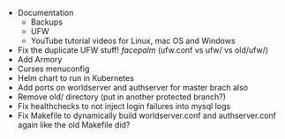 * Documentation
  * Backups
  * UFW
  * YouTube tutorial videos for Linux, mac OS and Windows
* Fix the duplicate UFW stuff! *facepalm* (ufw.conf vs ufw/ vs old/ufw/)
* Add Armory
* Curses menuconfig
* Helm chart to run in Kubernetes
* Add ports on worldserver and authserver for master brach also
* Remove old/ directory (put in another protected branch?)
* Fix healthchecks to not inject login failures into mysql logs
* Fix Makefile to dynamically build worldserver.conf and authserver.conf again like the old Makefile did?
